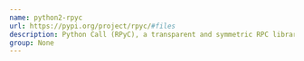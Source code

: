 ```yaml
---
name: python2-rpyc
url: https://pypi.org/project/rpyc/#files
description: Python Call (RPyC), a transparent and symmetric RPC library. URL : https://pypi.org/project/rpyc/#files Groups : None
group: None
---
```

